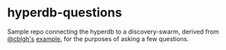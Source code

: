 # hyperdb-questions

Sample repo connecting the hyperdb to a discovery-swarm, derived from [@cblgh's](https://github.com/cblgh) [example](https://github.com/cblgh/hyperdb-examples), for the purposes of asking a few questions.
